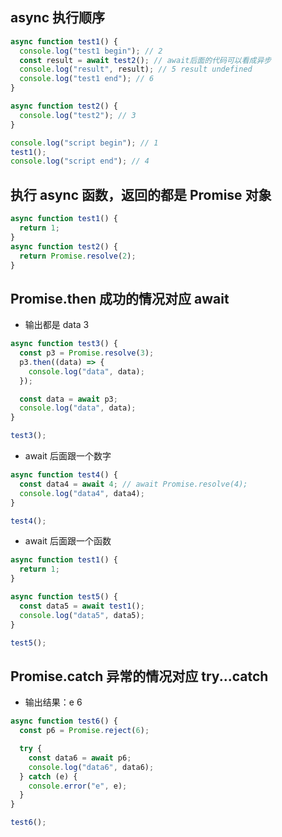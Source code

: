 ## async 执行顺序

```js
async function test1() {
  console.log("test1 begin"); // 2
  const result = await test2(); // await后面的代码可以看成异步
  console.log("result", result); // 5 result undefined
  console.log("test1 end"); // 6
}

async function test2() {
  console.log("test2"); // 3
}

console.log("script begin"); // 1
test1();
console.log("script end"); // 4
```

## 执行 async 函数，返回的都是 Promise 对象

```js
async function test1() {
  return 1;
}
async function test2() {
  return Promise.resolve(2);
}
```

## Promise.then 成功的情况对应 await

- 输出都是 data 3

```js
async function test3() {
  const p3 = Promise.resolve(3);
  p3.then((data) => {
    console.log("data", data);
  });

  const data = await p3;
  console.log("data", data);
}

test3();
```

- await 后面跟一个数字

```js
async function test4() {
  const data4 = await 4; // await Promise.resolve(4);
  console.log("data4", data4);
}

test4();
```

- await 后面跟一个函数

```js
async function test1() {
  return 1;
}

async function test5() {
  const data5 = await test1();
  console.log("data5", data5);
}

test5();
```

## Promise.catch 异常的情况对应 try...catch

- 输出结果：e 6

```js
async function test6() {
  const p6 = Promise.reject(6);

  try {
    const data6 = await p6;
    console.log("data6", data6);
  } catch (e) {
    console.error("e", e);
  }
}

test6();
```
